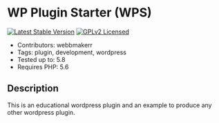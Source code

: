 # WP Plugin Starter (WPS)

[![Latest Stable Version](https://img.shields.io/static/v1?label=version&message=v1.0.0&color=success&style=for-the-badge&logo=verizon)](https://github.com/wm-wp-development/wp-plugin-starter)
[![GPLv2 Licensed](https://img.shields.io/static/v1?label=licensed&message=GPLv2&color=informational&style=for-the-badge&logo=gnu)](LICENSE)

* Contributors: webbmakerr
* Tags: plugin, development, wordpress
* Tested up to: 5.8
* Requires PHP: 5.6

## Description

This is an educational wordpress plugin and an example to produce any other wordpress plugin.
